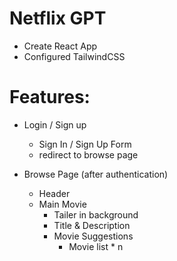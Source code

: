 # Netflix GPT

- Create React App
- Configured TailwindCSS

# Features:

- Login / Sign up
    - Sign In / Sign Up Form
    - redirect to browse page

- Browse Page (after authentication)
    - Header
    - Main Movie
        - Tailer in background
        - Title & Description
        - Movie Suggestions
            - Movie list * n